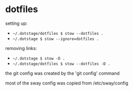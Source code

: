 # dotfiles

setting up:
* `~/.dotstage/dotfiles $ stow --dotfiles .`
* `~/.dotstage $ stow --ignore=dotfiles .`

removing links:
* `~/.dotstage $ stow -D .`
* `~/.dotstage/dotfiles $ stow --dotfiles -D .`

the git config was created by the 'git config' command

most of the sway config was copied from /etc/sway/config
